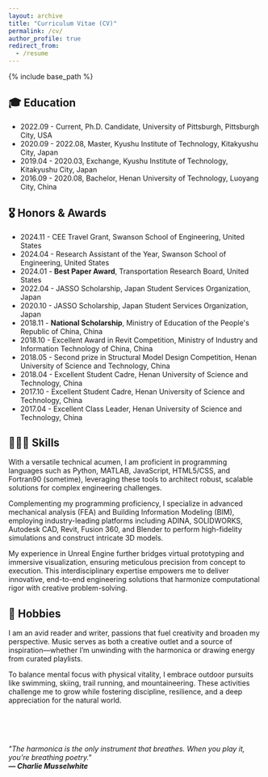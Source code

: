 ```yaml
---
layout: archive
title: "Curriculum Vitae (CV)"
permalink: /cv/
author_profile: true
redirect_from:
  - /resume
---
```


{% include base_path %}

🎓 Education
------
* 2022.09 - Current,  Ph.D. Candidate,  University of Pittsburgh, Pittsburgh City, USA <br>
* 2020.09 - 2022.08, Master, Kyushu Institute of Technology, Kitakyushu City, Japan <br>
* 2019.04 - 2020.03, Exchange, Kyushu Institute of Technology, Kitakyushu City, Japan <br>
* 2016.09 - 2020.08, Bachelor, Henan University of Technology, Luoyang City, China <br>


🎖️ Honors & Awards
------
* 2024.11 - CEE Travel Grant, Swanson School of Engineering, United States <br>
* 2024.04 - Research Assistant of the Year, Swanson School of Engineering, United States <br>
* 2024.01 - **Best Paper Award**, Transportation Research Board, United States <br>
* 2022.04 - JASSO Scholarship, Japan Student Services Organization, Japan <br>
* 2020.10 - JASSO Scholarship, Japan Student Services Organization, Japan <br>
* 2018.11 - **National Scholarship**, Ministry of Education of the People's Republic of China, China <br>
* 2018.10 - Excellent Award in Revit Competition, Ministry of Industry and Information Technology of China, China <br>
* 2018.05 - Second prize in Structural Model Design Competition, Henan University of Science and Technology, China <br>
* 2018.04 - Excellent Student Cadre, Henan University of Science and Technology, China <br>
* 2017.10 - Excellent Student Cadre, Henan University of Science and Technology, China <br>
* 2017.04 - Excellent Class Leader, Henan University of Science and Technology, China <br>

  
👨🏻‍💻 Skills
------
With a versatile technical acumen, I am proficient in programming languages such as Python, MATLAB, JavaScript, HTML5/CSS, and Fortran90 (sometime), leveraging these tools to architect robust, scalable solutions for complex engineering challenges. 

Complementing my programming proficiency, I specialize in advanced mechanical analysis (FEA) and Building Information Modeling (BIM), employing industry-leading platforms including ADINA, SOLIDWORKS, Autodesk CAD, Revit, Fusion 360, and Blender to perform high-fidelity simulations and construct intricate 3D models. 

My experience in Unreal Engine further bridges virtual prototyping and immersive visualization, ensuring meticulous precision from concept to execution. This interdisciplinary expertise empowers me to deliver innovative, end-to-end engineering solutions that harmonize computational rigor with creative problem-solving.


🌟 Hobbies
------
I am an avid reader and writer, passions that fuel creativity and broaden my perspective. Music serves as both a creative outlet and a source of inspiration—whether I’m unwinding with the harmonica or drawing energy from curated playlists. 

To balance mental focus with physical vitality, I embrace outdoor pursuits like swimming, skiing, trail running, and mountaineering. These activities challenge me to grow while fostering discipline, resilience, and a deep appreciation for the natural world.

<br><br><br>

*"The harmonica is the only instrument that breathes. When you play it, you’re breathing poetry."* <br>
***— Charlie Musselwhite***



